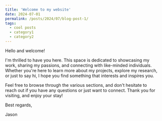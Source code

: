 ```yaml
---
title: 'Welcome to my website'
date: 2024-07-01
permalink: /posts/2024/07/blog-post-1/
tags:
  - cool posts
  - category1
  - category2
---
```


Hello and welcome! 

I'm thrilled to have you here. This space is dedicated to showcasing my work, sharing my passions, and connecting with like-minded individuals. Whether you're here to learn more about my projects, explore my research, or just to say hi, I hope you find something that interests and inspires you.

Feel free to browse through the various sections, and don't hesitate to reach out if you have any questions or just want to connect. Thank you for visiting, and enjoy your stay!

Best regards,

Jason